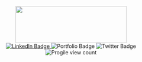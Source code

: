 <div id="header" align="center">
  <img src="https://media1.giphy.com/media/v1.Y2lkPTc5MGI3NjExYWFmbm9rbmVha3k4ZXBteXhqbGg2YjJwcW1jcmR0bnBkYWM4NmVvbSZlcD12MV9pbnRlcm5hbF9naWZfYnlfaWQmY3Q9Zw/K2As63sn9ADaQo368f/giphy.gif" width="300" height="100"/>
</div>
<div id="badges" align="center">
  <a href="https://www.linkedin.com/in/nr-hughes/" target="_blank">
  <img src="https://img.shields.io/badge/LinkedIn-blue?style=for-the-badge&logo=linkedin&logoColor=white" alt="LinkedIn Badge"/>
  </a>
  <img src="https://img.shields.io/badge/Portfolio-454b54?style=for-the-badge&logo=ruff&logoColor=white" alt="Portfolio Badge"/>
  <img src="https://img.shields.io/badge/Twitter-blue?style=for-the-badge&logo=twitter&logoColor=white" alt="Twitter Badge"/>
</div>
<div id="profile-views" align="center">
<img src="https://komarev.com/ghpvc/?username=Paper-Byte&style=flat-square&color=blue" alt="Progile view count"/>
</div>
